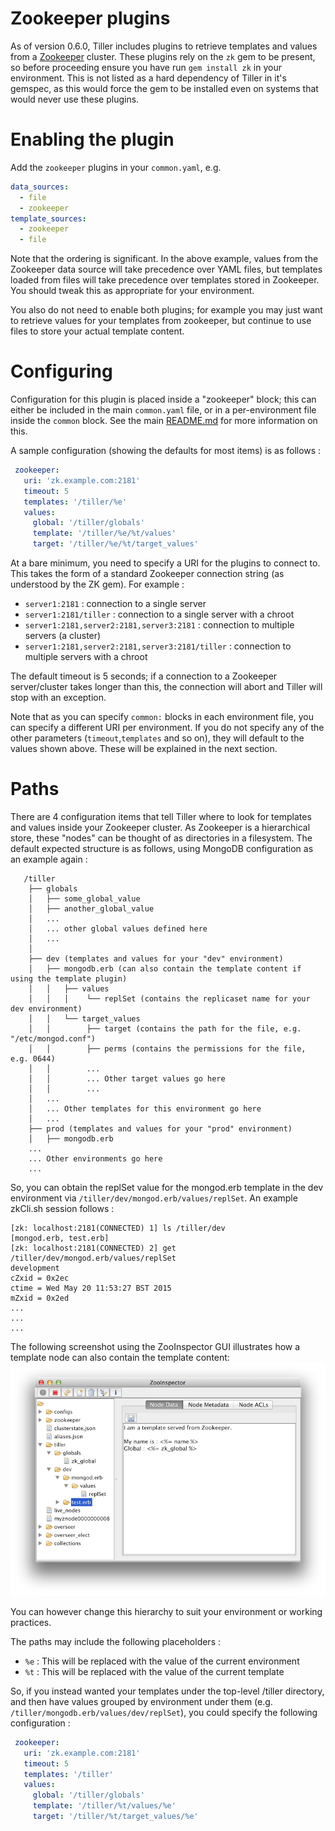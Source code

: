 # Zookeeper plugins

As of version 0.6.0, Tiller includes plugins to retrieve templates and values from a [Zookeeper](http://zookeeper.apache.org/) cluster. These plugins rely on the `zk` gem to be present, so before proceeding ensure you have run `gem install zk` in your environment. This is not listed as a hard dependency of Tiller in it's gemspec, as this would force the gem to be installed even on systems that would never use these plugins.
 

# Enabling the plugin
Add the `zookeeper` plugins in your `common.yaml`, e.g.

```yaml 
data_sources:
  - file
  - zookeeper
template_sources:
  - zookeeper
  - file
```

Note that the ordering is significant. In the above example, values from the Zookeeper data source will take precedence over YAML files, but templates loaded from files will take precedence over templates stored in Zookeeper. You should tweak this as appropriate for your environment.

You also do not need to enable both plugins; for example you may just want to retrieve values for your templates from zookeeper, but continue to use files to store your actual template content.

# Configuring
Configuration for this plugin is placed inside a "zookeeper" block; this can either be included in the main `common.yaml` file, or in a per-environment file inside the `common` block. See the main [README.md](https://github.com/markround/tiller/blob/master/README.md#common-configuration) for more information on this. 

A sample configuration (showing the defaults for most items) is as follows :
```yaml
 zookeeper:
   uri: 'zk.example.com:2181'
   timeout: 5
   templates: '/tiller/%e'
   values:
     global: '/tiller/globals'
     template: '/tiller/%e/%t/values'
     target: '/tiller/%e/%t/target_values'
```

At a bare minimum, you need to specify a URI for the plugins to connect to. This takes the form of a standard Zookeeper connection string (as understood by the ZK gem). For example :

* `server1:2181` : connection to a single server
* `server1:2181/tiller` : connection to a single server with a chroot
* `server1:2181,server2:2181,server3:2181` : connection to multiple servers (a cluster)
* `server1:2181,server2:2181,server3:2181/tiller` : connection to multiple servers with a chroot

The default timeout is 5 seconds; if a connection to a Zookeeper server/cluster takes longer than this, the connection will abort and Tiller will stop with an exception.

Note that as you can specify `common:` blocks in each environment file, you can specify a different URI per environment. If you do not specify any of the other parameters (`timeout`,`templates` and so on), they will default to the values shown above. These will be explained in the next section.

# Paths

There are 4 configuration items that tell Tiller where to look for templates and values inside your Zookeeper cluster. As Zookeeper is a hierarchical store, these "nodes" can be thought of as directories in a filesystem. The default expected structure is as follows, using MongoDB configuration as an example again :

 	   /tiller
 	    ├── globals
	    │   ├── some_global_value
	    │   ├── another_global_value
	    │   ...
	    │   ... other global values defined here
	    │   ...
	    │
	    ├── dev (templates and values for your "dev" environment)
	    │   ├── mongodb.erb (can also contain the template content if using the template plugin)
	    │   │   ├── values
	    │   │   │    └── replSet (contains the replicaset name for your dev environment)
	    │   │   └── target_values
	    │   │        ├── target (contains the path for the file, e.g. "/etc/mongod.conf")
	    │   │        ├── perms (contains the permissions for the file, e.g. 0644)
	    │   │        ...
	    │   │        ... Other target values go here
	    │   │        ... 
	    │   ...
	    │   ... Other templates for this environment go here
	    │   ...
	    ├── prod (templates and values for your "prod" environment)
	    │   ├── mongodb.erb 
	    ...
	    ... Other environments go here
	    ...

So, you can obtain the replSet value for the mongod.erb template in the dev environment via `/tiller/dev/mongod.erb/values/replSet`. An example zkCli.sh session follows :

```
[zk: localhost:2181(CONNECTED) 1] ls /tiller/dev
[mongod.erb, test.erb]
[zk: localhost:2181(CONNECTED) 2] get /tiller/dev/mongod.erb/values/replSet
development
cZxid = 0x2ec
ctime = Wed May 20 11:53:27 BST 2015
mZxid = 0x2ed
...
...
...
```
The following screenshot using the ZooInspector GUI illustrates how a template node can also contain the template content:
![Zooinspector screenshot](zooinspector.png)

You can however change this hierarchy to suit your environment or working practices.

The paths may include the following placeholders :

* `%e` : This will be replaced with the value of the current environment
* `%t` : This will be replaced with the value of the current template

So, if you instead wanted your templates under the top-level /tiller directory, and then have values grouped by environment under them (e.g. `/tiller/mongodb.erb/values/dev/replSet`), you could specify the following configuration :

```yaml
 zookeeper:
   uri: 'zk.example.com:2181'
   timeout: 5
   templates: '/tiller'
   values:
     global: '/tiller/globals'
     template: '/tiller/%t/values/%e'
     target: '/tiller/%t/target_values/%e'
```





    






